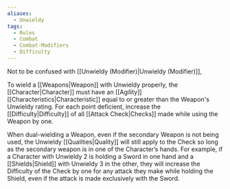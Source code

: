 ```yaml
---
aliases:
  - Unwieldy
tags:
  - Rules
  - Combat
  - Combat-Modifiers
  - Difficulty
---
```

Not to be confused with [[Unwieldy (Modifier)|Unwieldy (Modifier)]],

To wield a [[Weapons|Weapon]] with Unwieldy properly, the [[Character|Character]] must have an [[Agility]] [[Characteristics|Characteristic]] equal to or greater than the Weapon's Unwieldy rating. For each point deficient, increase the [[Difficulty|Difficulty]] of all [[Attack Check|Checks]] made while using the Weapon by one.

When dual-wielding a Weapon, even if the secondary Weapon is not being used, the Unwieldy [[Qualities|Quality]] will still apply to the Check so long as the secondary weapon is in one of the Character’s hands. For example, if a Character with Unwieldy 2 is holding a Sword in one hand and a [[Shields|Shield]] with Unwieldy 3 in the other, they will increase the Difficulty of the Check by one for any attack they make while holding the Shield, even if the attack is made exclusively with the Sword.